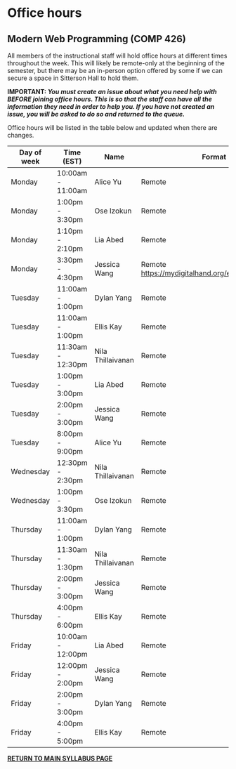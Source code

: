 # Office hours

## Modern Web Programming (COMP 426)

All members of the instructional staff will hold office hours at different times throughout the week. 
This will likely be remote-only at the beginning of the semester, but there may be an in-person option offered by some if we can secure a space in Sitterson Hall to hold them.

**IMPORTANT: _You must create an issue about what you need help with BEFORE joining office hours. This is so that the staff can have all the information they need in order to help you. If you have not created an issue, you will be asked to do so and returned to the queue._**

Office hours will be listed in the table below and updated when there are changes.

| Day of week | Time (EST) | Name | Format | Location | 
| --- | --- | --- | --- | --- |
| Monday | 10:00am - 11:00am | Alice Yu | Remote | https://mydigitalhand.org/enrollment/34131 |
| Monday | 1:00pm - 3:30pm | Ose Izokun | Remote | https://mydigitalhand.org/enrollment/34131 |
| Monday | 1:10pm - 2:10pm | Lia Abed | Remote | https://mydigitalhand.org/enrollment/34131 |
| Monday | 3:30pm - 4:30pm | Jessica Wang | Remote  https://mydigitalhand.org/enrollment/34131 |
| Tuesday | 11:00am - 1:00pm | Dylan Yang | Remote | https://mydigitalhand.org/enrollment/34131 |
| Tuesday | 11:00am - 1:00pm | Ellis Kay | Remote | https://mydigitalhand.org/enrollment/34131 |
| Tuesday | 11:30am - 12:30pm | Nila Thillaivanan | Remote | https://mydigitalhand.org/enrollment/34131 |
| Tuesday | 1:00pm - 3:00pm | Lia Abed | Remote | https://mydigitalhand.org/enrollment/34131 |
| Tuesday | 2:00pm - 3:00pm | Jessica Wang | Remote | https://mydigitalhand.org/enrollment/34131 |
| Tuesday | 8:00pm - 9:00pm | Alice Yu | Remote | https://mydigitalhand.org/enrollment/34131 |
| Wednesday | 12:30pm - 2:30pm | Nila Thillaivanan | Remote | https://mydigitalhand.org/enrollment/34131 |
| Wednesday | 1:00pm - 3:30pm | Ose Izokun | Remote | https://mydigitalhand.org/enrollment/34131 |
| Thursday | 11:00am - 1:00pm | Dylan Yang | Remote | https://mydigitalhand.org/enrollment/34131 |
| Thursday | 11:30am - 1:30pm | Nila Thillaivanan | Remote | https://mydigitalhand.org/enrollment/34131 |
| Thursday | 2:00pm - 3:00pm | Jessica Wang | Remote | https://mydigitalhand.org/enrollment/34131 |
| Thursday | 4:00pm - 6:00pm | Ellis Kay | Remote | https://mydigitalhand.org/enrollment/34131 |
| Friday | 10:00am - 12:00pm | Lia Abed | Remote | https://mydigitalhand.org/enrollment/34131 |
| Friday | 12:00pm - 2:00pm | Jessica Wang | Remote | https://mydigitalhand.org/enrollment/34131 |
| Friday | 2:00pm - 3:00pm | Dylan Yang | Remote | https://mydigitalhand.org/enrollment/34131 |
| Friday | 4:00pm - 5:00pm | Ellis Kay | Remote | https://mydigitalhand.org/enrollment/34131 |

[**RETURN TO MAIN SYLLABUS PAGE**](https://github.com/comp426-2022-fall/syllabus/blob/main/README.md#instructional-staff)
